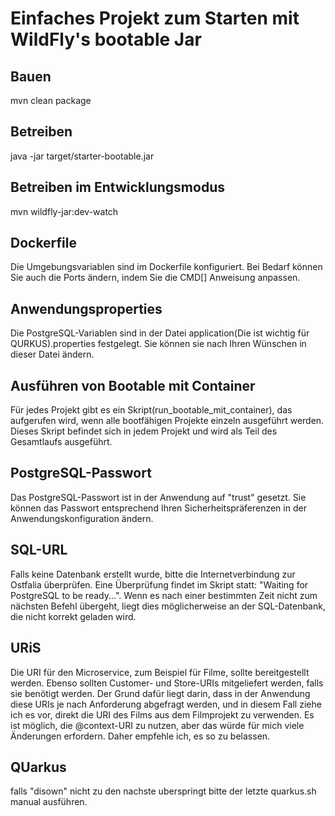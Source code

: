 # Einfaches Projekt zum Starten mit WildFly's bootable Jar

## Bauen
mvn clean package

## Betreiben
java -jar target/starter-bootable.jar

## Betreiben im Entwicklungsmodus
mvn wildfly-jar:dev-watch

## Dockerfile
Die Umgebungsvariablen sind im Dockerfile konfiguriert. Bei Bedarf können Sie auch die Ports ändern, indem Sie die CMD[] Anweisung anpassen.

## Anwendungsproperties
Die PostgreSQL-Variablen sind in der Datei application(Die ist wichtig für QURKUS).properties festgelegt. Sie können sie nach Ihren Wünschen in dieser Datei ändern.

## Ausführen von Bootable mit Container
Für jedes Projekt gibt es ein Skript(run_bootable_mit_container), das aufgerufen wird, wenn alle bootfähigen Projekte einzeln ausgeführt werden. Dieses Skript befindet sich in jedem Projekt und wird als Teil des Gesamtlaufs ausgeführt.

## PostgreSQL-Passwort
Das PostgreSQL-Passwort ist in der Anwendung auf "trust" gesetzt. Sie können das Passwort entsprechend Ihren Sicherheitspräferenzen in der Anwendungskonfiguration ändern.

## SQL-URL

Falls keine Datenbank erstellt wurde, bitte die Internetverbindung zur Ostfalia überprüfen. Eine Überprüfung findet im Skript statt: "Waiting for PostgreSQL to be ready...".
Wenn es nach einer bestimmten Zeit nicht zum nächsten Befehl übergeht, liegt dies möglicherweise an der SQL-Datenbank, die nicht korrekt geladen wird.
## URiS
Die URI für den Microservice, zum Beispiel für Filme, sollte bereitgestellt werden. Ebenso sollten Customer- und Store-URIs mitgeliefert werden, falls sie benötigt werden. Der Grund dafür liegt darin, dass in der Anwendung diese URIs je nach Anforderung abgefragt werden, und in diesem Fall ziehe ich es vor, direkt die URI des Films aus dem Filmprojekt zu verwenden.
Es ist möglich, die @context-URI zu nutzen, aber das würde für mich viele Änderungen erfordern. Daher empfehle ich, es so zu belassen.

## QUarkus
falls "disown" nicht zu den nachste uberspringt bitte der letzte quarkus.sh manual ausführen.
